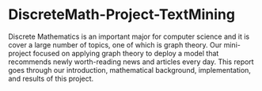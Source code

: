 # DiscreteMath-Project-TextMining
Discrete Mathematics is an important major for computer science and it is cover a large number of topics, one of which is graph theory. Our mini-project focused on applying graph theory to deploy a model that recommends newly worth-reading news and articles every day. This report goes through our introduction, mathematical background, implementation, and results of this project.
